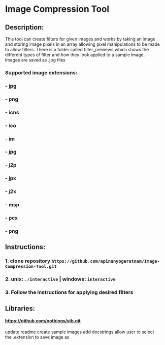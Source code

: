 # Image Compression Tool

## Description: 
This tool can create filters for given images and works by taking an image and storing
image pixels in an array allowing pixel manipulations to be made to allow filters. There
is a folder called filter_previews which shows the different types of filter and how they
look applied to a sample image. Images are saved as .jpg files

### Supported image extensions:
### - jpg
### - png
### - icns
### - ico
### - im
### - jpg
### - j2p
### - jpx
### - j2x
### - msp
### - pcx
### - png 


## Instructions:
### 1. clone repository `https://github.com/apinanyogaratnam/Image-Compression-Tool.git`
### 2. unix: `./interactive` | windows: `interactive`
### 3. Follow the instructions for applying desired filters


## Libraries:
#### https://github.com/nothings/stb.git

update readme
create sample images
add docstrings
allow user to select the .extension to save image as
